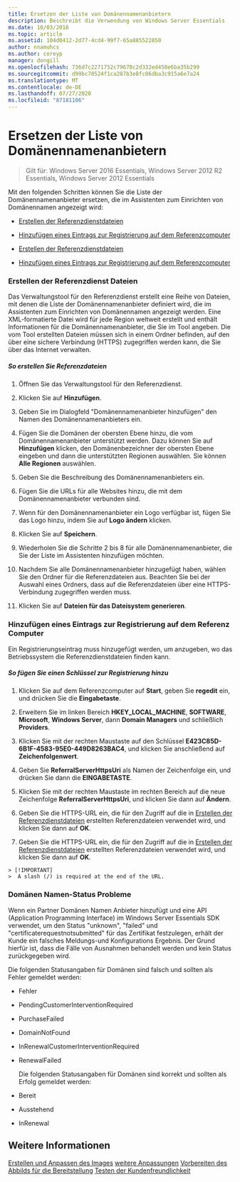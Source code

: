```yaml
---
title: Ersetzen der Liste von Domänennamenanbietern
description: Beschreibt die Verwendung von Windows Server Essentials
ms.date: 10/03/2016
ms.topic: article
ms.assetid: 104d0412-2d77-4cd4-99f7-65a885522850
author: nnamuhcs
ms.author: coreyp
manager: dongill
ms.openlocfilehash: 736d7c2271752c79678c2d332ed450e6ba35b299
ms.sourcegitcommit: d99bc78524f1ca287b3e8fc06dba3c915a6e7a24
ms.translationtype: MT
ms.contentlocale: de-DE
ms.lasthandoff: 07/27/2020
ms.locfileid: "87181106"
---
```

# <a name="replace-the-list-of-domain-name-providers"></a>Ersetzen der Liste von Domänennamenanbietern

>Gilt für: Windows Server 2016 Essentials, Windows Server 2012 R2 Essentials, Windows Server 2012 Essentials

Mit den folgenden Schritten können Sie die Liste der Domänennamenanbieter ersetzen, die im Assistenten zum Einrichten von Domänennamen angezeigt wird:


-   [Erstellen der Referenzdienstdateien](Replace-the-List-of-Domain-Name-Providers.md#BKMK_ReferralFiles)

-   [Hinzufügen eines Eintrags zur Registrierung auf dem Referenzcomputer](Replace-the-List-of-Domain-Name-Providers.md#BKMK_AddRegistry)

-   [Erstellen der Referenzdienstdateien](../install/Replace-the-List-of-Domain-Name-Providers.md#BKMK_ReferralFiles)

-   [Hinzufügen eines Eintrags zur Registrierung auf dem Referenzcomputer](../install/Replace-the-List-of-Domain-Name-Providers.md#BKMK_AddRegistry)


###  <a name="create-the-referral-service-files"></a><a name="BKMK_ReferralFiles"></a>Erstellen der Referenzdienst Dateien
 Das Verwaltungstool für den Referenzdienst erstellt eine Reihe von Dateien, mit denen die Liste der Domänennamenanbieter definiert wird, die im Assistenten zum Einrichten von Domänennamen angezeigt werden. Eine XML-formatierte Datei wird für jede Region weltweit erstellt und enthält Informationen für die Domänennamenanbieter, die Sie im Tool angeben. Die vom Tool erstellten Dateien müssen sich in einem Ordner befinden, auf den über eine sichere Verbindung (HTTPS) zugegriffen werden kann, die Sie über das Internet verwalten.

##### <a name="to-create-the-referral-files"></a>So erstellen Sie Referenzdateien

1.  Öffnen Sie das Verwaltungstool für den Referenzdienst.

2.  Klicken Sie auf **Hinzufügen**.

3.  Geben Sie im Dialogfeld "Domänennamenanbieter hinzufügen" den Namen des Domänennamenanbieters ein.

4.  Fügen Sie die Domänen der obersten Ebene hinzu, die vom Domänennamenanbieter unterstützt werden. Dazu können Sie auf **Hinzufügen** klicken, den Domänenbezeichner der obersten Ebene eingeben und dann die unterstützten Regionen auswählen. Sie können **Alle Regionen** auswählen.

5.  Geben Sie die Beschreibung des Domänennamenanbieters ein.

6.  Fügen Sie die URLs für alle Websites hinzu, die mit dem Domänennamenanbieter verbunden sind.

7.  Wenn für den Domänennamenanbieter ein Logo verfügbar ist, fügen Sie das Logo hinzu, indem Sie auf **Logo ändern** klicken.

8.  Klicken Sie auf **Speichern**.

9. Wiederholen Sie die Schritte 2 bis 8 für alle Domänennamenanbieter, die Sie der Liste im Assistenten hinzufügen möchten.

10. Nachdem Sie alle Domänennamenanbieter hinzugefügt haben, wählen Sie den Ordner für die Referenzdateien aus. Beachten Sie bei der Auswahl eines Ordners, dass auf die Referenzdateien über eine HTTPS-Verbindung zugegriffen werden muss.

11. Klicken Sie auf **Dateien für das Dateisystem generieren**.

###  <a name="add-an-entry-to-the-registry-on-the-reference-computer"></a><a name="BKMK_AddRegistry"></a>Hinzufügen eines Eintrags zur Registrierung auf dem Referenz Computer
 Ein Registrierungseintrag muss hinzugefügt werden, um anzugeben, wo das Betriebssystem die Referenzdienstdateien finden kann.

##### <a name="to-add-a-key-to-the-registry"></a>So fügen Sie einen Schlüssel zur Registrierung hinzu

1.  Klicken Sie auf dem Referenzcomputer auf **Start**, geben Sie **regedit** ein, und drücken Sie die **Eingabetaste**.

2.  Erweitern Sie im linken Bereich **HKEY_LOCAL_MACHINE**, **SOFTWARE**, **Microsoft**, **Windows Server**, dann **Domain Managers** und schließlich **Providers**.

3.  Klicken Sie mit der rechten Maustaste auf den Schlüssel **E423C85D-6B1F-4583-95E0-449D8263BAC4**, und klicken Sie anschließend auf **Zeichenfolgenwert**.

4.  Geben Sie **ReferralServerHttpsUri** als Namen der Zeichenfolge ein, und drücken Sie dann die **EINGABETASTE**.

5.  Klicken Sie mit der rechten Maustaste im rechten Bereich auf die neue Zeichenfolge **ReferralServerHttpsUri**, und klicken Sie dann auf **Ändern**.


6.  Geben Sie die HTTPS-URL ein, die für den Zugriff auf die in [Erstellen der Referenzdienstdateien](Replace-the-List-of-Domain-Name-Providers.md#BKMK_ReferralFiles) erstellten Referenzdateien verwendet wird, und klicken Sie dann auf **OK**.

6.  Geben Sie die HTTPS-URL ein, die für den Zugriff auf die in [Erstellen der Referenzdienstdateien](../install/Replace-the-List-of-Domain-Name-Providers.md#BKMK_ReferralFiles) erstellten Referenzdateien verwendet wird, und klicken Sie dann auf **OK**.


~~~
> [!IMPORTANT]
>  A slash (/) is required at the end of the URL.
~~~

###  <a name="domain-name-status-issues"></a><a name="BKMK_ReplaceDomainNameProviders"></a>Domänen Namen-Status Probleme
 Wenn ein Partner Domänen Namen Anbieter hinzufügt und eine API (Application Programming Interface) im Windows Server Essentials SDK verwendet, um den Status "unknown", "failed" und "certificaterequestnotsubmitted" für das Zertifikat festzulegen, erhält der Kunde ein falsches Meldungs-und Konfigurations Ergebnis. Der Grund hierfür ist, dass die Fälle von Ausnahmen behandelt werden und kein Status zurückgegeben wird.

 Die folgenden Statusangaben für Domänen sind falsch und sollten als Fehler gemeldet werden:

- Fehler

- PendingCustomerInterventionRequired

- PurchaseFailed

- DomainNotFound

- InRenewalCustomerInterventionRequired

- RenewalFailed

  Die folgenden Statusangaben für Domänen sind korrekt und sollten als Erfolg gemeldet werden:

- Bereit

- Ausstehend

- InRenewal

## <a name="see-also"></a>Weitere Informationen

 [Erstellen und Anpassen des Images](Creating-and-Customizing-the-Image.md) [weitere Anpassungen](Additional-Customizations.md) [Vorbereiten des Abbilds für die Bereitstellung](Preparing-the-Image-for-Deployment.md) [Testen der Kundenfreundlichkeit](Testing-the-Customer-Experience.md)

